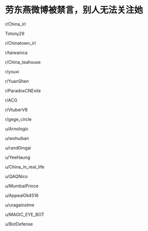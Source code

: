 # 劳东燕微博被禁言，别人无法关注她

r/China_irl





Totony29

r/Chinatown_irl

r/taiwanica

r/China_teahouse

r/youxi

r/YuanShen

r/ParadoxCNExile

r/ACG

r/VtuberV8

r/gege_circle

u/Arnologic

u/wohuiban

u/rand0mgai

u/YeeHaung

u/China_in_real_life

u/QAQNico

u/MumbaiPrince

u/AppealOk4516

u/uragainstme

u/MAGIC_EYE_BOT

u/BotDefense